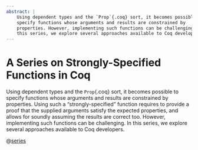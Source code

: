 ```yaml
---
abstract: |
    Using dependent types and the `Prop`{.coq} sort, it becomes possible to
    specify functions whose arguments and results are constrained by
    properties. However, implementing such functions can be challenging. In
    this series, we explore several approaches available to Coq developers.
---
```


# A Series on Strongly-Specified Functions in Coq

Using dependent types and the `Prop`{.coq} sort, it becomes possible to specify
functions whose arguments and results are constrained by properties. Using
such a “strongly-specified” function requires to provide a proof that the
supplied arguments satisfy the expected properties, and allows for soundly
assuming the results are correct too. However, implementing such functions can
be challenging. In this series, we explore several approaches available to Coq
developers.

@[series](.)

